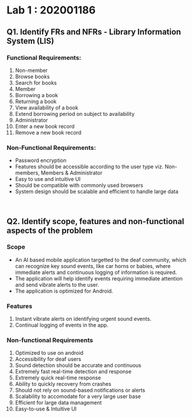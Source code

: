 # Lab 1 : 202001186

## Q1. Identify FRs and NFRs - Library Information System (LIS)

### Functional Requirements: 

1. Non-member
  1. Browse books
  2. Search for books
2. Member
  1. Borrowing a book
  2. Returning a book
  3. View availability of a book
  4. Extend borrowing period on subject to availability
3. Administrator
  1. Enter a new book record
  2. Remove a new book record


### Non-Functional Requirements:

- Password encryption
- Features should be accessible according to the user type viz. Non-members, Members & Administrator 
- Easy to use and intuitive UI
- Should be compatible with commonly used browsers
- System design should be scalable and efficient to handle large data

<br>

## Q2. Identify scope, features and non-functional aspects of the problem

### Scope 

- An AI based mobile application targetted to the deaf community, which can recognize key sound events, like car horns or babies, where immediate alerts and continuous logging of information is required.
- The application will help identify events requiring immediate attention and send vibrate alerts to the user.
- The application is optimized for Android.


### Features

1. Instant vibrate alerts on identifying urgent sound events.
2. Continual logging of events in the app.


### Non-functional Requirements

1. Optimized to use on android
2. Accessibility for deaf users 
3. Sound detection should be accurate and continuous
4. Extremely fast real-time detection and response
5. Extremely quick real-time response
6. Ability to quickly recovery from crashes
7. Should not rely on sound-based notifications or alerts
8. Scalability to accomodate for a very large user base
9. Efficient for large data management
10. Easy-to-use & Intuitive UI
